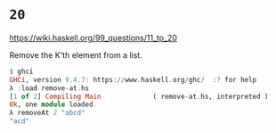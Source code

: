 # `20`

https://wiki.haskell.org/99_questions/11_to_20

Remove the K'th element from a list.

```haskell
$ ghci
GHCi, version 9.4.7: https://www.haskell.org/ghc/  :? for help
λ :load remove-at.hs 
[1 of 2] Compiling Main             ( remove-at.hs, interpreted )
Ok, one module loaded.
λ removeAt 2 "abcd"
"acd"
```